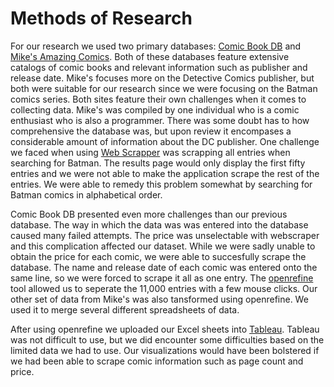 # Methods of Research

For our research we used two primary databases: [Comic Book DB](http://www.comicbookdb.com/) and [Mike's Amazing Comics](http://www.dcindexes.com/). Both of these databases feature extensive catalogs of comic books and relevant information such as publisher and release date. Mike's focuses more on the Detective Comics publisher, but both were suitable for our research since we were focusing on the Batman comics series. Both sites feature their own challenges when it comes to collecting data. Mike's was compiled by one individual who is a comic enthusiast who is also a programmer. There was some doubt has to how comprehensive the database was, but upon review it encompases a considerable amount of information about the DC publisher. One challenge we faced when using [Web Scrapper](http://webscraper.io/) was scrapping all entries when searching for Batman. The results page would only display the first fifty entries and we were not able to make the application scrape the rest of the entries. We were able to remedy this problem somewhat by searching for Batman comics in alphabetical order.

Comic Book DB presented even more challenges than our previous database. The way in which the data was was entered into the database caused many failed attempts. The price was unselectable with webscraper and this complication affected our dataset. While we were sadly unable to obtain the price for each comic, we were able to succesfully scrape the database. The name and release date of each comic was entered onto the same line, so we were forced to scrape it all as one entry. The [openrefine](http://openrefine.org/) tool allowed us to seperate the 11,000 entries with a few mouse clicks. Our other set of data from Mike's was also tansformed using openrefine. We used it to merge several different spreadsheets of data.


After using openrefine we uploaded our Excel sheets into [Tableau](https://www.tableau.com/). Tableau was not difficult to use, but we did encounter some difficulties based on the limited data we had to use. Our visualizations would have been bolstered if we had been able to scrape comic information such as page count and price.
